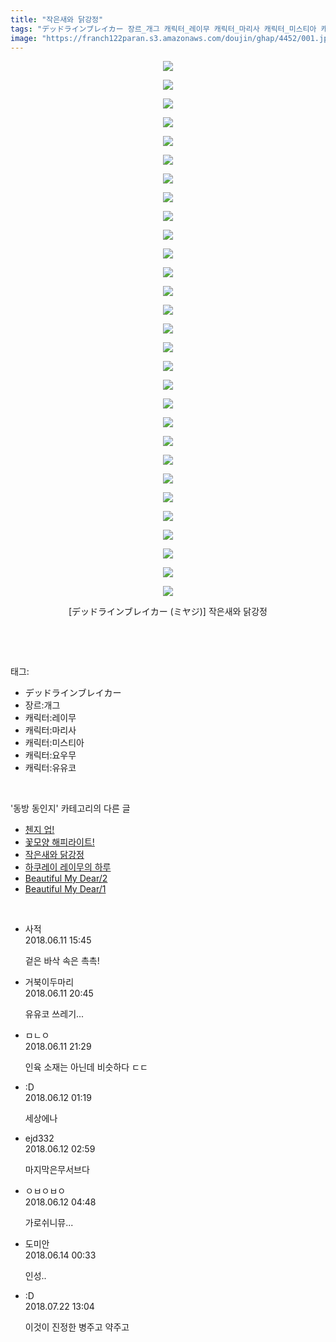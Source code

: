 ```yaml
---
title: "작은새와 닭강정"
tags: "デッドラインブレイカー 장르_개그 캐릭터_레이무 캐릭터_마리사 캐릭터_미스티아 캐릭터_요우무 캐릭터_유유코 ミヤジ 동방_동인지"
image: "https://franch122paran.s3.amazonaws.com/doujin/ghap/4452/001.jpg"
---
```

<div class="article">
<p style="text-align: center; clear: none; float: none;"><img src="{{ site.imgserver7 }}/ghap/4452/001.jpg"/></p>
<p style="text-align: center; clear: none; float: none;"><img src="{{ site.imgserver7 }}/ghap/4452/002.jpg"/></p>
<p style="text-align: center; clear: none; float: none;"><img src="{{ site.imgserver7 }}/ghap/4452/003.jpg"/></p>
<p style="text-align: center; clear: none; float: none;"><img src="{{ site.imgserver7 }}/ghap/4452/004.jpg"/></p>
<p style="text-align: center; clear: none; float: none;"><img src="{{ site.imgserver7 }}/ghap/4452/005.jpg"/></p>
<p style="text-align: center; clear: none; float: none;"><img src="{{ site.imgserver7 }}/ghap/4452/006.jpg"/></p>
<p style="text-align: center; clear: none; float: none;"><img src="{{ site.imgserver7 }}/ghap/4452/007.jpg"/></p>
<p style="text-align: center; clear: none; float: none;"><img src="{{ site.imgserver7 }}/ghap/4452/008.jpg"/></p>
<p style="text-align: center; clear: none; float: none;"><img src="{{ site.imgserver7 }}/ghap/4452/009.jpg"/></p>
<p style="text-align: center; clear: none; float: none;"><img src="{{ site.imgserver7 }}/ghap/4452/010.jpg"/></p>
<p style="text-align: center; clear: none; float: none;"><img src="{{ site.imgserver7 }}/ghap/4452/011.jpg"/></p>
<p style="text-align: center; clear: none; float: none;"><img src="{{ site.imgserver7 }}/ghap/4452/012.jpg"/></p>
<p style="text-align: center; clear: none; float: none;"><img src="{{ site.imgserver7 }}/ghap/4452/013.jpg"/></p>
<p style="text-align: center; clear: none; float: none;"><img src="{{ site.imgserver7 }}/ghap/4452/014.jpg"/></p>
<p style="text-align: center; clear: none; float: none;"><img src="{{ site.imgserver7 }}/ghap/4452/015.jpg"/></p>
<p style="text-align: center; clear: none; float: none;"><img src="{{ site.imgserver7 }}/ghap/4452/016.jpg"/></p>
<p style="text-align: center; clear: none; float: none;"><img src="{{ site.imgserver7 }}/ghap/4452/017.jpg"/></p>
<p style="text-align: center; clear: none; float: none;"><img src="{{ site.imgserver7 }}/ghap/4452/018.jpg"/></p>
<p style="text-align: center; clear: none; float: none;"><img src="{{ site.imgserver7 }}/ghap/4452/019.jpg"/></p>
<p style="text-align: center; clear: none; float: none;"><img src="{{ site.imgserver7 }}/ghap/4452/020.jpg"/></p>
<p style="text-align: center; clear: none; float: none;"><img src="{{ site.imgserver7 }}/ghap/4452/021.jpg"/></p>
<p style="text-align: center; clear: none; float: none;"><img src="{{ site.imgserver7 }}/ghap/4452/022.jpg"/></p>
<p style="text-align: center; clear: none; float: none;"><img src="{{ site.imgserver7 }}/ghap/4452/023.jpg"/></p>
<p style="text-align: center; clear: none; float: none;"><img src="{{ site.imgserver7 }}/ghap/4452/024.jpg"/></p>
<p style="text-align: center; clear: none; float: none;"><img src="{{ site.imgserver7 }}/ghap/4452/025.jpg"/></p>
<p style="text-align: center; clear: none; float: none;"><img src="{{ site.imgserver7 }}/ghap/4452/026.jpg"/></p>
<p style="text-align: center; clear: none; float: none;"><img src="{{ site.imgserver7 }}/ghap/4452/027.jpg"/></p>
<p style="text-align: center; clear: none; float: none;"><img src="{{ site.imgserver7 }}/ghap/4452/028.jpg"/></p>
<p style="text-align: center; clear: none; float: none;"><img src="{{ site.imgserver7 }}/ghap/4452/029.jpg"/></p>
<p style="text-align: center; clear: none; float: none;">[デッドラインブレイカー (ミヤジ)] 작은새와 닭강정</p>
<p><br/></p>
</div><br/>
<div class="tagTrail">
<p>태그: </p>
<ul>
<li>デッドラインブレイカー</li>
<li>장르:개그</li>
<li>캐릭터:레이무</li>
<li>캐릭터:마리사</li>
<li>캐릭터:미스티아</li>
<li>캐릭터:요우무</li>
<li>캐릭터:유유코</li>
</ul>
</div><br/>
<div class="another">
<p>'동방 동인지' 카테고리의 다른 글</p>
<ul>
<li><a href="/ghap_4455">첸지 업!</a></li>
<li><a href="/ghap_4454">꽃모양 해피라이트!</a></li>
<li><a href="/ghap_4452">작은새와 닭강정</a></li>
<li><a href="/ghap_4451">하쿠레이 레이무의 하루</a></li>
<li><a href="/ghap_4450">Beautiful My Dear/2</a></li>
<li><a href="/ghap_4449">Beautiful My Dear/1</a></li>
</ul>
</div><br/>
<div class="cb_module cb_fluid">
<div class="cb_wrt cb_profile">
<div class="comment">
<ul>
<li class="cb_thumb_off" id="comment15269333">
<div class="cb_comment_area">
<div class="cb_info_area">
<div class="cb_section">
<span class="cb_nick_name">사적</span>
</div>
<div class="cb_section">
<span class="cb_date">2018.06.11 15:45 </span>
</div>
</div>
<div class="cb_dsc_comment">
<p class="cb_dsc">
											겉은 바삭 속은 촉촉!
										</p>
</div>
</div></li>
<li class="cb_thumb_off" id="comment15269410">
<div class="cb_comment_area">
<div class="cb_info_area">
<div class="cb_section">
<span class="cb_nick_name">거북이두마리</span>
</div>
<div class="cb_section">
<span class="cb_date">2018.06.11 20:45 </span>
</div>
</div>
<div class="cb_dsc_comment">
<p class="cb_dsc">
											유유코 쓰레기...
										</p>
</div>
</div></li>
<li class="cb_thumb_off" id="comment15269437">
<div class="cb_comment_area">
<div class="cb_info_area">
<div class="cb_section">
<span class="cb_nick_name">ㅁㄴㅇ</span>
</div>
<div class="cb_section">
<span class="cb_date">2018.06.11 21:29 </span>
</div>
</div>
<div class="cb_dsc_comment">
<p class="cb_dsc">
											인육 소재는 아닌데 비슷하다 ㄷㄷ
										</p>
</div>
</div></li>
<li class="cb_thumb_off" id="comment15269526">
<div class="cb_comment_area">
<div class="cb_info_area">
<div class="cb_section">
<span class="cb_nick_name">:D</span>
</div>
<div class="cb_section">
<span class="cb_date">2018.06.12 01:19 </span>
</div>
</div>
<div class="cb_dsc_comment">
<p class="cb_dsc">
											세상에나
										</p>
</div>
</div></li>
<li class="cb_thumb_off" id="comment15269536">
<div class="cb_comment_area">
<div class="cb_info_area">
<div class="cb_section">
<span class="cb_nick_name">ejd332</span>
</div>
<div class="cb_section">
<span class="cb_date">2018.06.12 02:59 </span>
</div>
</div>
<div class="cb_dsc_comment">
<p class="cb_dsc">
											마지막은무서브다
										</p>
</div>
</div></li>
<li class="cb_thumb_off" id="comment15269551">
<div class="cb_comment_area">
<div class="cb_info_area">
<div class="cb_section">
<span class="cb_nick_name">ㅇㅂㅇㅂㅇ</span>
</div>
<div class="cb_section">
<span class="cb_date">2018.06.12 04:48 </span>
</div>
</div>
<div class="cb_dsc_comment">
<p class="cb_dsc">
											가로쉬니뮤...
										</p>
</div>
</div></li>
<li class="cb_thumb_off" id="comment15270358">
<div class="cb_comment_area">
<div class="cb_info_area">
<div class="cb_section">
<span class="cb_nick_name">도미안</span>
</div>
<div class="cb_section">
<span class="cb_date">2018.06.14 00:33 </span>
</div>
</div>
<div class="cb_dsc_comment">
<p class="cb_dsc">
											인성..
										</p>
</div>
</div></li>
<li class="cb_thumb_off" id="comment15291647">
<div class="cb_comment_area">
<div class="cb_info_area">
<div class="cb_section">
<span class="cb_nick_name">:D</span>
</div>
<div class="cb_section">
<span class="cb_date">2018.07.22 13:04 </span>
</div>
</div>
<div class="cb_dsc_comment">
<p class="cb_dsc">
											이것이 진정한 병주고 약주고
										</p>
</div>
</div></li>
</ul>
</div>
</div><!-- commentList close -->
</div><br/>
